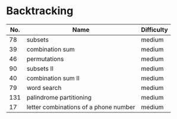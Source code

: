 # Backtracking

| No. | Name | Difficulty |
| -------- | -------- | -------- |
| 78 | subsets | medium |
| 39 | combination sum | medium |
| 46 | permutations | medium |
| 90 | subsets II | medium | 
| 40 | combination sum II | medium |
| 79 | word search | medium |
| 131 | palindrome partitioning | medium |
| 17 | letter combinations of a phone number | medium |